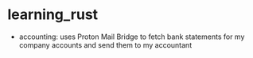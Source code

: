 # learning_rust

- accounting: uses Proton Mail Bridge to fetch bank statements for my company accounts and send them to my accountant
